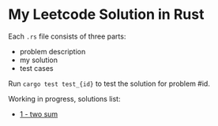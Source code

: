 # My Leetcode Solution in Rust

Each `.rs` file consists of three parts:

* problem description
* my solution
* test cases

Run `cargo test test_{id}` to test the solution for problem #id.

Working in progress, solutions list:

* [1 - two sum](./src/two_sum_1.rs)
